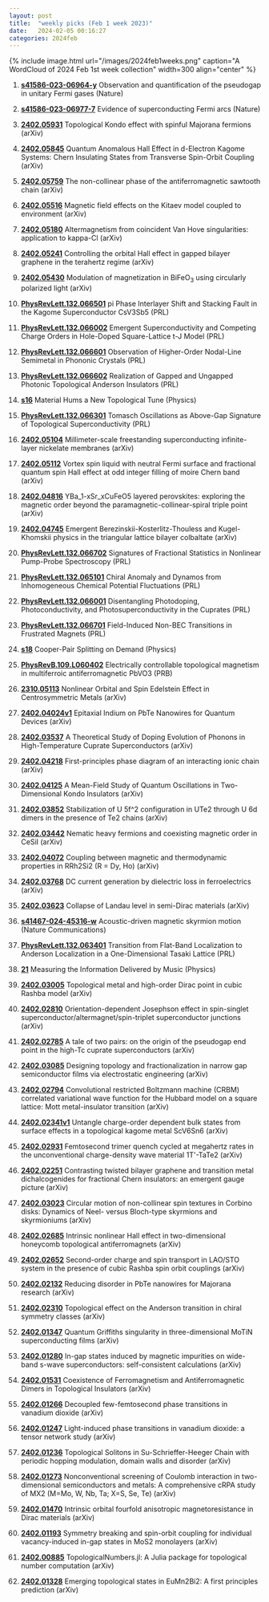 ```yaml
---
layout: post
title:  "weekly picks (Feb 1 week 2023)"
date:   2024-02-05 00:16:27
categories: 2024feb
---
```



{% include image.html url="/images/2024feb1weeks.png" caption="A WordCloud of 2024 Feb 1st week collection" width=300 align="center" %}



1. **[s41586-023-06964-y](https://www.nature.com/articles/s41586-023-06964-y)** Observation and quantification of the pseudogap in unitary Fermi gases (Nature)

1. **[s41586-023-06977-7](https://www.nature.com/articles/s41586-023-06977-7)** Evidence of superconducting Fermi arcs (Nature)



1. **[2402.05931](http://arxiv.org/abs/2402.05931)** Topological Kondo effect with spinful Majorana fermions (arXiv)

1. **[2402.05845](http://arxiv.org/abs/2402.05845)** Quantum Anomalous Hall Effect in d-Electron Kagome Systems: Chern Insulating States from Transverse Spin-Orbit Coupling (arXiv)

1. **[2402.05759](http://arxiv.org/abs/2402.05759)** The non-collinear phase of the antiferromagnetic sawtooth chain (arXiv)

1. **[2402.05516](http://arxiv.org/abs/2402.05516)** Magnetic field effects on the Kitaev model coupled to environment (arXiv)

1. **[2402.05180](http://arxiv.org/abs/2402.05180)** Altermagnetism from coincident Van Hove singularities: application to kappa-Cl (arXiv)

1. **[2402.05241](http://arxiv.org/abs/2402.05241)** Controlling the orbital Hall effect in gapped bilayer graphene in the terahertz regime (arXiv)

1. **[2402.05430](http://arxiv.org/abs/2402.05430)** Modulation of magnetization in BiFeO$_3$ using circularly polarized light (arXiv)

1. **[PhysRevLett.132.066501](https://link.aps.org/doi/10.1103/PhysRevLett.132.066501)** pi Phase Interlayer Shift and Stacking Fault in the Kagome Superconductor CsV3Sb5 (PRL)

1. **[PhysRevLett.132.066002](https://link.aps.org/doi/10.1103/PhysRevLett.132.066002)** Emergent Superconductivity and Competing Charge Orders in Hole-Doped Square-Lattice t-J Model (PRL)

1. **[PhysRevLett.132.066601](https://link.aps.org/doi/10.1103/PhysRevLett.132.066601)** Observation of Higher-Order Nodal-Line Semimetal in Phononic Crystals (PRL)


1. **[PhysRevLett.132.066602](https://link.aps.org/doi/10.1103/PhysRevLett.132.066602)** Realization of Gapped and Ungapped Photonic Topological Anderson Insulators (PRL)

1. **[s16](https://physics.aps.org/articles/v17/s16)** Material Hums a New Topological Tune (Physics)




1. **[PhysRevLett.132.066301](https://link.aps.org/doi/10.1103/PhysRevLett.132.066301)** Tomasch Oscillations as Above-Gap Signature of Topological Superconductivity (PRL)

1. **[2402.05104](http://arxiv.org/abs/2402.05104)** Millimeter-scale freestanding superconducting infinite-layer nickelate membranes (arXiv)

1. **[2402.05112](http://arxiv.org/abs/2402.05112)** Vortex spin liquid with neutral Fermi surface and fractional quantum spin Hall effect at odd integer filling of moire Chern band (arXiv)

1. **[2402.04816](http://arxiv.org/abs/2402.04816)** YBa_1-xSr_xCuFeO5 layered perovskites: exploring the magnetic order beyond the paramagnetic-collinear-spiral triple point (arXiv)

1. **[2402.04745](http://arxiv.org/abs/2402.04745)** Emergent Berezinskii-Kosterlitz-Thouless and Kugel-Khomskii physics in the triangular lattice bilayer colbaltate (arXiv)



1. **[PhysRevLett.132.066702](https://link.aps.org/doi/10.1103/PhysRevLett.132.066702)** Signatures of Fractional Statistics in Nonlinear Pump-Probe Spectroscopy (PRL)

1. **[PhysRevLett.132.065101](https://link.aps.org/doi/10.1103/PhysRevLett.132.065101)** Chiral Anomaly and Dynamos from Inhomogeneous Chemical Potential Fluctuations (PRL)

1. **[PhysRevLett.132.066001](https://link.aps.org/doi/10.1103/PhysRevLett.132.066001)** Disentangling Photodoping, Photoconductivity, and Photosuperconductivity in the Cuprates (PRL)

1. **[PhysRevLett.132.066701](https://link.aps.org/doi/10.1103/PhysRevLett.132.066701)** Field-Induced Non-BEC Transitions in Frustrated Magnets (PRL)

1. **[s18](https://physics.aps.org/articles/v17/s18)** Cooper-Pair Splitting on Demand (Physics)


1. **[PhysRevB.109.L060402](https://link.aps.org/doi/10.1103/PhysRevB.109.L060402)** Electrically controllable topological magnetism in multiferroic antiferromagnetic PbVO3 (PRB)


1. **[2310.05113](http://arxiv.org/abs/2310.05113)** Nonlinear Orbital and Spin Edelstein Effect in Centrosymmetric Metals (arXiv)


1. **[2402.04024v1](https://arxiv.org/abs/2402.04024v1)** Epitaxial Indium on PbTe Nanowires for Quantum Devices (arXiv)

1. **[2402.03537](http://arxiv.org/abs/2402.03537)** A Theoretical Study of Doping Evolution of Phonons in High-Temperature Cuprate Superconductors (arXiv)

1. **[2402.04218](http://arxiv.org/abs/2402.04218)** First-principles phase diagram of an interacting ionic chain (arXiv)

1. **[2402.04125](http://arxiv.org/abs/2402.04125)** A Mean-Field Study of Quantum Oscillations in Two-Dimensional Kondo Insulators (arXiv)

1. **[2402.03852](http://arxiv.org/abs/2402.03852)** Stabilization of U 5f^2 configuration in UTe2 through U 6d dimers in the presence of Te2 chains (arXiv)

1. **[2402.03442](http://arxiv.org/abs/2402.03442)** Nematic heavy fermions and coexisting magnetic order in CeSiI (arXiv)

1. **[2402.04072](http://arxiv.org/abs/2402.04072)** Coupling between magnetic and thermodynamic properties in RRh2Si2 (R = Dy, Ho) (arXiv)

1. **[2402.03768](http://arxiv.org/abs/2402.03768)** DC current generation by dielectric loss in ferroelectrics (arXiv)

1. **[2402.03623](http://arxiv.org/abs/2402.03623)** Collapse of Landau level in semi-Dirac materials (arXiv)




1. **[s41467-024-45316-w](https://www.nature.com/articles/s41467-024-45316-w)** Acoustic-driven magnetic skyrmion motion (Nature Communications)

1. **[PhysRevLett.132.063401](https://link.aps.org/doi/10.1103/PhysRevLett.132.063401)** Transition from Flat-Band Localization to Anderson Localization in a One-Dimensional Tasaki Lattice (PRL)

1. **[21](https://physics.aps.org/articles/v17/21)** Measuring the Information Delivered by Music (Physics)




1. **[2402.03005](http://arxiv.org/abs/2402.03005)** Topological metal and high-order Dirac point in cubic Rashba model (arXiv)

1. **[2402.02810](http://arxiv.org/abs/2402.02810)** Orientation-dependent Josephson effect in spin-singlet superconductor/altermagnet/spin-triplet superconductor junctions (arXiv)

1. **[2402.02785](http://arxiv.org/abs/2402.02785)** A tale of two pairs: on the origin of the pseudogap end point in the high-Tc cuprate superconductors (arXiv)

1. **[2402.03085](http://arxiv.org/abs/2402.03085)** Designing topology and fractionalization in narrow gap semiconductor films via electrostatic engineering (arXiv)

1. **[2402.02794](http://arxiv.org/abs/2402.02794)** Convolutional restricted Boltzmann machine (CRBM) correlated variational wave function for the Hubbard model on a square lattice: Mott metal-insulator transition (arXiv)

1. **[2402.02341v1](https://arxiv.org/abs/2402.02341v1)** Untangle charge-order dependent bulk states from surface effects in a topological kagome metal ScV6Sn6 (arXiv)

1. **[2402.02931](http://arxiv.org/abs/2402.02931)** Femtosecond trimer quench cycled at megahertz rates in the unconventional charge-density wave material 1T'-TaTe2 (arXiv)

1. **[2402.02251](http://arxiv.org/abs/2402.02251)** Contrasting twisted bilayer graphene and transition metal dichalcogenides for fractional Chern insulators: an emergent gauge picture (arXiv)

1. **[2402.03023](http://arxiv.org/abs/2402.03023)** Circular motion of non-collinear spin textures in Corbino disks: Dynamics of Neel- versus Bloch-type skyrmions and skyrmioniums (arXiv)

1. **[2402.02685](http://arxiv.org/abs/2402.02685)** Intrinsic nonlinear Hall effect in two-dimensional honeycomb topological antiferromagnets (arXiv)

1. **[2402.02652](http://arxiv.org/abs/2402.02652)** Second-order charge and spin transport in LAO/STO system in the presence of cubic Rashba spin orbit couplings (arXiv)

1. **[2402.02132](http://arxiv.org/abs/2402.02132)** Reducing disorder in PbTe nanowires for Majorana research (arXiv)

1. **[2402.02310](http://arxiv.org/abs/2402.02310)** Topological effect on the Anderson transition in chiral symmetry classes (arXiv)




1. **[2402.01347](http://arxiv.org/abs/2402.01347)** Quantum Griffiths singularity in three-dimensional MoTiN superconducting films (arXiv)

1. **[2402.01280](http://arxiv.org/abs/2402.01280)** In-gap states induced by magnetic impurities on wide-band s-wave superconductors: self-consistent calculations (arXiv)

1. **[2402.01531](http://arxiv.org/abs/2402.01531)** Coexistence of Ferromagnetism and Antiferromagnetic Dimers in Topological Insulators (arXiv)

1. **[2402.01266](http://arxiv.org/abs/2402.01266)** Decoupled few-femtosecond phase transitions in vanadium dioxide (arXiv)

1. **[2402.01247](http://arxiv.org/abs/2402.01247)** Light-induced phase transitions in vanadium dioxide: a tensor network study (arXiv)

1. **[2402.01236](http://arxiv.org/abs/2402.01236)** Topological Solitons in Su-Schrieffer-Heeger Chain with periodic hopping modulation, domain walls and disorder (arXiv)

1. **[2402.01273](http://arxiv.org/abs/2402.01273)** Nonconventional screening of Coulomb interaction in two-dimensional semiconductors and metals: A comprehensive cRPA study of MX2 (M=Mo, W, Nb, Ta; X=S, Se, Te) (arXiv)

1. **[2402.01470](http://arxiv.org/abs/2402.01470)** Intrinsic orbital fourfold anisotropic magnetoresistance in Dirac materials (arXiv)

1. **[2402.01193](http://arxiv.org/abs/2402.01193)** Symmetry breaking and spin-orbit coupling for individual vacancy-induced in-gap states in MoS2 monolayers (arXiv)

1. **[2402.00885](http://arxiv.org/abs/2402.00885)** TopologicalNumbers.jl: A Julia package for topological number computation (arXiv)

1. **[2402.01328](http://arxiv.org/abs/2402.01328)** Emerging topological states in EuMn2Bi2: A first principles prediction (arXiv)
